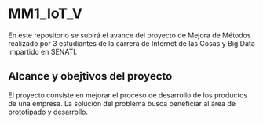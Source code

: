 # MM1_IoT_V

En este repositorio se subirá el avance del proyecto de Mejora de Métodos realizado por 3 estudiantes de la carrera de Internet de las Cosas y Big Data impartido en SENATI.

## Alcance y obejtivos del proyecto
El proyecto consiste en mejorar el proceso de desarrollo de los productos de una empresa.
La solución del problema busca beneficiar al área de prototipado y desarrollo.
